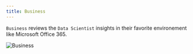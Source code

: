 ```yaml
---
title: Business
---
```


`Business` reviews the `Data Scientist` insights in their favorite environement like Microsoft Office 365.

![Business](/images/personas/business.svg "Business")
